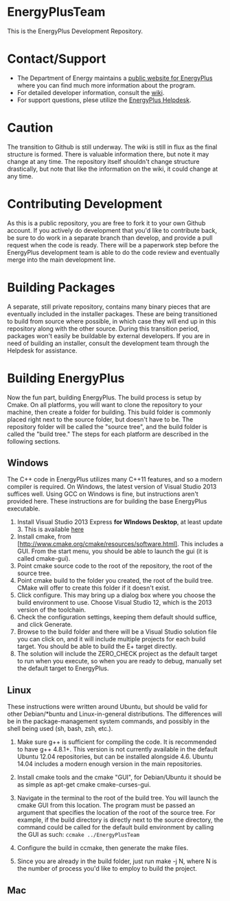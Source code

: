EnergyPlusTeam
==================

This is the EnergyPlus Development Repository.  

# Contact/Support

 - The Department of Energy maintains a [public website for EnergyPlus](www.energyplus.gov) where you can find much more information about the program.  
 - For detailed developer information, consult the [wiki](https://github.com/nrel/EnergyPlusTeam/wiki).  
 - For support questions, plese utilize the [EnergyPlus Helpdesk](http://energyplus.helpserve.com/).

# Caution

The transition to Github is still underway.  The wiki is still in flux as the final structure is formed.  There is valuable information there, but note it may change at any time.  The repository itself shouldn't change structure drastically, but note that like the information on the wiki, it could change at any time.

# Contributing Development

As this is a public repository, you are free to fork it to your own Github account.  If you actively do development that you'd like to contribute back, be sure to do work in a separate branch than develop, and provide a pull request when the code is ready.  There will be a paperwork step before the EnergyPlus development team is able to do the code review and eventually merge into the main development line.

# Building Packages

A separate, still private repository, contains many binary pieces that are eventually included in the installer packages.  These are being transitioned to build from source where possible, in which case they will end up in this repository along with the other source.  During this transition period, packages won't easily be buildable by external developers.  If you are in need of building an installer, consult the development team through the Helpdesk for assistance.

# Building EnergyPlus

Now the fun part, building EnergyPlus.  The build process is setup by Cmake.  On all platforms, you will want to clone the repository to your machine, then create a folder for building.  This build folder is commonly placed right next to the source folder, but doesn't have to be.   The repository folder will be called the "source tree", and the build folder is called the "build tree."  The steps for each platform are described in the following sections.

## Windows

The C++ code in EnergyPlus utilizes many C++11 features, and so a modern compiler is required.  On Windows, the latest version of Visual Studio 2013 suffices well.  Using GCC on Windows is fine, but instructions aren't provided here.  These instructions are for building the base EnergyPlus executable.

1. Install Visual Studio 2013 Express **for WIndows Desktop**, at least update 3.  This is available [here](http://www.visualstudio.com/downloads/download-visual-studio-vs#d-express-windows-desktop)
2. Install cmake, from [http://www.cmake.org/cmake/resources/software.html].  This includes a GUI.  From the start menu, you should be able to launch the gui (it is called cmake-gui).  
3. Point cmake source code to the root of the repository, the root of the source tree.
4. Point cmake build to the folder you created, the root of the build tree.  CMake will offer to create this folder if it doesn't exist.
5. Click configure.  This may bring up a dialog box where you choose the build environment to use. Choose Visual Studio 12, which is the 2013 version of the toolchain.
6. Check the configuration settings, keeping them default should suffice, and click Generate.
7. Browse to the build folder and there will be a Visual Studio solution file you can click on, and it will include multiple projects for each build target.  You should be able to build the E+ target directly.
8. The solution will include the ZERO_CHECK project as the default target to run when you execute, so when you are ready to debug, manually set the default target to EnergyPlus.

## Linux

These instructions were written around Ubuntu, but should be valid for other Debian/*buntu and Linux-in-general distributions.  The differences will be in the package-management system commands, and possibly in the shell being used (sh, bash, zsh, etc.).

1. Make sure g++ is sufficient for compiling the code.  It is recommended to have g++ 4.8.1+.  This version is not currently available in the default Ubuntu 12.04 repositories, but can be installed alongside 4.6.  Ubuntu 14.04 includes a modern enough version in the main repositories.  
2. Install cmake tools and the cmake "GUI", for Debian/Ubuntu it should be as simple as apt-get cmake cmake-curses-gui.
3. Navigate in the terminal to the root of the build tree.  You will launch the cmake GUI from this location.  The program must be passed an argument that specifies the location of the root of the source tree.  For example, if the build directory is directly next to the source directory, the command could be called for the default build environment by calling the GUI as such: ```ccmake ../EnergyPlusTeam```

4. Configure the build in ccmake, then generate the make files. 
5. Since you are already in the build folder, just run make -j N, where N is the number of process you'd like to employ to build the project.

## Mac


